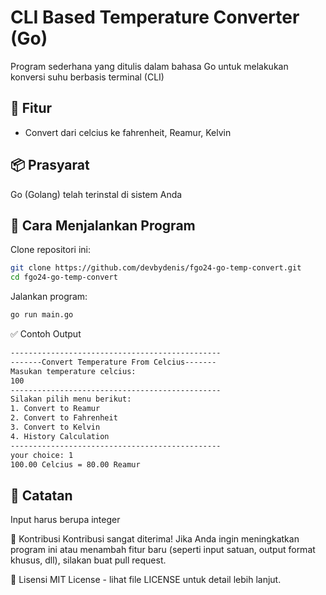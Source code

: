 # CLI Based Temperature Converter (Go)
Program sederhana yang ditulis dalam bahasa Go untuk melakukan konversi suhu berbasis terminal (CLI)

## 🔧 Fitur
- Convert dari celcius ke fahrenheit, Reamur, Kelvin

## 📦 Prasyarat
Go (Golang) telah terinstal di sistem Anda

## 🚀 Cara Menjalankan Program
Clone repositori ini:
```bash
git clone https://github.com/devbydenis/fgo24-go-temp-convert.git
cd fgo24-go-temp-convert
```
Jalankan program:
```bash
go run main.go
```

✅ Contoh Output
```bash
-----------------------------------------------
-------Convert Temperature From Celcius-------
Masukan temperature celcius:
100
-----------------------------------------------
Silakan pilih menu berikut:
1. Convert to Reamur
2. Convert to Fahrenheit
3. Convert to Kelvin
4. History Calculation
-----------------------------------------------
your choice: 1
100.00 Celcius = 80.00 Reamur
```

## 📝 Catatan
Input harus berupa integer

🤝 Kontribusi
Kontribusi sangat diterima! Jika Anda ingin meningkatkan program ini atau menambah fitur baru (seperti input satuan, output format khusus, dll), silakan buat pull request.

📄 Lisensi
MIT License - lihat file LICENSE untuk detail lebih lanjut.